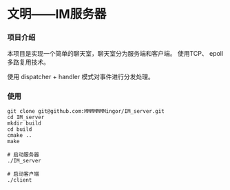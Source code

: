 # 文明——IM服务器
### 项目介绍

本项目是实现一个简单的聊天室，聊天室分为服务端和客户端。
使用TCP、 epoll多路复用技术。

使用 dispatcher + handler 模式对事件进行分发处理。

### 使用
```shell
git clone git@github.com:MMMMMMMingor/IM_server.git
cd IM_server
mkdir build
cd build
cmake ..
make

# 启动服务器
./IM_server 

# 启动客户端
./client 

```

